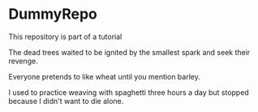 # DummyRepo
This repository is part of a tutorial

The dead trees waited to be ignited by the smallest spark and seek their revenge.

Everyone pretends to like wheat until you mention barley.

I used to practice weaving with spaghetti three hours a day but stopped because I didn't want to die alone.
